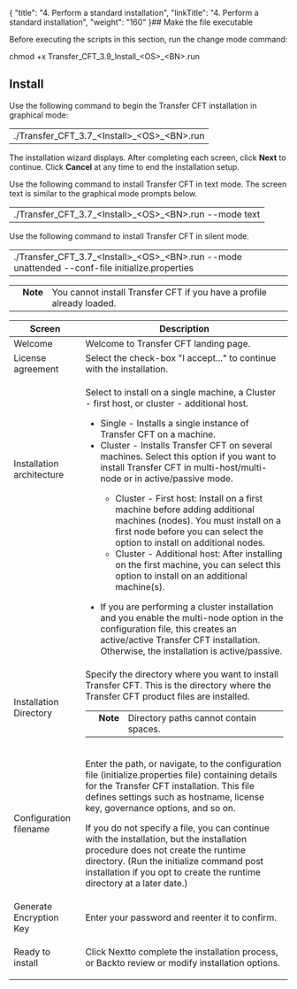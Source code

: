 {
    "title": "4. Perform a standard installation",
    "linkTitle": "4. Perform a standard installation",
    "weight": "160"
}## <span id="Make"></span>Make the file executable

Before executing the scripts in this section, run the change mode command:

chmod +x Transfer\_CFT\_3.9\_Install\_&lt;OS>\_&lt;BN>.run

## Install

Use the following command to begin the Transfer CFT installation in graphical mode:

<table cellspacing="0">
   <col/>
   <tbody>
      <tr>
         <td><span>./Transfer_CFT_3.7_&lt;Install&gt;_&lt;OS&gt;_&lt;BN&gt;.run</span>
         </td>
      </tr>
   </tbody>
</table>

The installation wizard displays. After completing each screen, click **Next** to continue. Click **Cancel** at any time to end the installation setup.

Use the following command to install Transfer CFT in text mode. The screen text is similar to the graphical mode prompts below.

<table cellspacing="0">
   <col/>
   <tbody>
      <tr>
         <td><span>./Transfer_CFT_3.7_&lt;Install&gt;_&lt;OS&gt;_&lt;BN&gt;.run --mode text</span>
         </td>
      </tr>
   </tbody>
</table>

Use the following command to install Transfer CFT in silent mode.

<table cellspacing="0">
   <col/>
   <tbody>
      <tr>
         <td><span>./Transfer_CFT_3.7_&lt;Install&gt;_&lt;OS&gt;_&lt;BN&gt;.run --mode unattended --conf-file initialize.properties</span>
         </td>
      </tr>
   </tbody>
</table>

<table cellpadding="0" cellspacing="0">
   <col/>
   <col/>
   <col/>
      <tr>
         <td valign="top">         </td>
         <td valign="top"><span><b>Note</b></span>
         </td>
         <td data-mc-autonum="&lt;b&gt;Note&lt;/b&gt;" valign="top">You cannot install <span>Transfer CFT</span> if you have a profile already loaded.         </td>
      </tr>
</table>

<table cellspacing="0">
   <col/>
   <col/>
   <thead>
      <tr>
         <th>Screen</th>
         <th>Description</th>
      </tr>
   </thead>
      <tr>
         <td>Welcome         </td>
         <td>Welcome to Transfer CFT landing page.         </td>
      </tr>
      <tr>
         <td>License agreement         </td>
         <td>Select the check-box "<span>I accept...</span>" to continue with the installation.          </td>
      </tr>
      <tr>
         <td>Installation architecture         </td>
         <td rowspan="2">
            <p>Select to install on a single machine, a Cluster - first host, or cluster - additional host. </p>
            <ul>
               <li>Single - Installs a single instance of Transfer CFT on a machine.               </li>
               <li>Cluster - Installs Transfer CFT on several machines. Select this option if you want to install Transfer CFT in multi-host/multi-node or in active/passive mode.               </li>
            </ul>
            <ul>
            <ul>
               <li>Cluster - First host: Install on a first machine before adding additional machines (nodes). You must install on a first node before you can select the option to install on additional nodes.               </li>
               <li>Cluster - Additional host: After installing on the first machine, you can select this option to install on an additional machine(s).               </li>
            </ul>
            </ul>
            <ul>
               <li>If you are performing a cluster installation and you enable the multi-node option in the configuration file, this creates an active/active Transfer CFT installation. Otherwise, the installation is active/passive.               </li>
            </ul>
         </td>
      </tr>
      <tr>
         <td>          </td>
      </tr>
      <tr>
         <td>Installation Directory         </td>
         <td>Specify the directory where you want to install Transfer 
CFT. This is the directory where the Transfer CFT product files  are installed.             <p><table cellpadding="0" cellspacing="0">   <col/>   <col/>   <col/>      <tr>         <td valign="top">         </td>         <td valign="top"><span><b>Note</b></span>         </td>         <td data-mc-autonum="&lt;b&gt;Note&lt;/b&gt;" valign="top">Directory paths cannot contain spaces.         </td>      </tr></table></p>         </td>
      </tr>
      <tr>
         <td>Configuration filename         </td>
         <td>
            <p>Enter the path, or navigate, to the configuration file (initialize.properties file) containing details for the Transfer CFT installation. This file defines settings such as hostname, license key, governance options, and so on. </p>
            <p>If you do not specify a file, you can continue with the installation, but the installation procedure does not create the runtime directory. (Run the <span>initialize </span>command post installation if you opt to create the runtime directory at a later date.)</p>
         </td>
      </tr>
      <tr>
         <td>Generate Encryption Key          </td>
         <td>
            <p>Enter your password and reenter it to confirm. </p>
         </td>
      </tr>
      <tr>
         <td>
            <p>Ready to install</p>
         </td>
         <td>
            <p>Click <span>Next</span>to complete the installation process, or <span>Back</span>to review or modify installation options. </p>
         </td>
      </tr>
</table>

 
